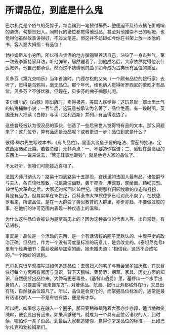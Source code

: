 # 所谓品位，到底是什么鬼

巴尔扎克是个俗气的死胖子，每当骗到一笔预付稿费，他便迫不及待去搞花里胡哨的装饰，勾搭贵妇人。同时代的诸位都觉得他没品，甚至对他推崇不已的毛姆，也觉得他虽然故事讲得好，不过文笔差。但这并不妨碍如今你在书架上放一本他的书，客人翘大拇指：有品位！ 

勃拉姆斯从小穷困，所以得去卖酒的地方弹钢琴养活自己，沾染了一身市井气，第一次去李斯特家拜访，听他弹琴，居然睡着了。到他成名后，大家依然觉得他没什么教养，他自己都承认。然而这不妨碍他的曲子如今成为古典乐有品位的象征。 

贝多芬《第九交响乐》当年首演时，门德尔松的父亲（一个颇有品位的银行家）去听了，觉得是乌鸦叫，毫无品位。那个年代，维也纳人觉得听罗西尼的歌剧才有品位。贝多芬？不够优雅。但现在，贝多芬的曲子搁那儿呢。 

麦尔维尔的《白鲸》刚出版时，卖得极差，美国人民觉得：这玩意就一部土里土气的航海捕鲸小说；一百年后，这玩意被承认为名著了，品位绝高。有一段时间，英国还有人把读《白鲸》与读《尤利西斯》并列，有品得没边了。 

这些曾经被认为很没品的家伙，创造了一些后来世人觉得特有品的文本。那么问题来了：这几位爷，算有品还是没品呢？或者更进一步：品位到底是什么？ 

彼得·梅尔先生写过本书，《有关品位》，里面大谈鱼子酱的吃法、雪茄的抽法、定做西服诸如此类。若要总结，无非两点：一、不要造作摆谱；二、砸钱在最高级的东西上——说来说去，“若无其事地砸钱”，就是他老人家的品位了。 

不太好听，但咱们可能接近真相了。 

法国大师丹纳认为：路易十四到路易十五那段，宫廷里的法国人最有品。诸位爵爷与夫人，各自谈吐雅致，书信简洁幽默，善于揶揄，用瓷器，观绘画，精细典雅。19世纪大革命之后，大家还时常回忆18世纪，觉得那样田园牧歌的仪态和打扮，算是有品位。但其实早在18世纪，百科全书大神狄德罗已经对此不爽了。在狄德罗看来，所谓品位，是在一大群受了类似教育的人群里，亦步亦趋，不要做过度的事，在他们的许可范围内表现一种仪态上的温和。 

为什么这种品位会被认为是至高无上的？因为这种品位的代表人等，出自宫廷，有话语权。 

事实是：品位是一个浮动的东西，是一个有话语权的圈子里默认的，中庸平衡的政治正确。但品位，作为一个没有可度量标准的玩意儿，是会改变的。《泰坦尼克号》里有个经典细节：露丝收藏毕加索的画，她未婚夫道：“相信我，这货不会成名的。”一个微妙的讽刺。 

巴尔扎克很早就描写过如何追逐品位：去贵妇人的宅子与舞会里多加历练，在衣食住行每个方面都有阅历与见识，背下天鹅绒、葡萄酒、烟草、家具、历史方面的知识，自然便显出品位来。大仲马更恶毒些，《基督山伯爵》里，基督山一个水手出身的人，只要显得“我来自东方”，对奢侈品、航海、银行业务都格外在行，又显出有钱，自然就品位超凡了。所以，品位是会变化的，而掌握品位标准的，通常是最有话语权的人——不是有钱有势，便是有才华。 

所以呢，如果您志在融入一个圈子，那只要稍微跟随着大家亦步亦趋，适当地微笑缄默，便会显出有品来。如果真够硬气，就成为一个具有品位话语权的人，到时候，哪怕你一辈子没品，到最后大家都追随你，觉得你才是品位的标准——比如巴尔扎克和勃拉姆斯们。